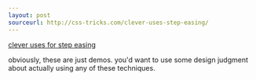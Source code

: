 ```yaml
---
layout: post
sourceurl: http://css-tricks.com/clever-uses-step-easing/
---
```


<a href="http://css-tricks.com/clever-uses-step-easing/" target="_blank">
  clever uses for step easing
</a>

obviously, these are just demos. you'd want to use some design judgment about
actually using any of these techniques.
